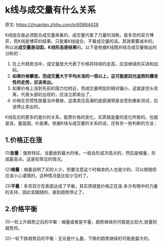 # k线与成交量有什么关系

原文: <https://zhuanlan.zhihu.com/p/60884428>

K线组合是必须配合成交量来看的，成交量代表了力量的消耗，是多空的双方博弈，而K线是博弈的结果。只是看K线组合，不看成交量的话，其效果要减半的。所以说**成交量是动因，K线形态是结果**的。以下是依据K线图并结合成交量做出的分析的：

1. 在上升趋势当中，成交量放大代表了价格将持续的走高，应该继续的买进和加码。
2. **如果价格攀涨，而成交量大于平均水准的一倍以上，这可能是回光返照的爆发性的走势，应该卖出。**
3. 如果价格上涨到先前的阻力位附近，而成交量明显的相对偏小，这就是空头背离，代表头部的出现的，应该立即卖出了。
4. 价格在恐慌性放量当中暴挫，这类卖压高潮的底部通常是会受到重新测试，应该停止卖出的。

K线反应的更多的是价的关系，股票价格的变化，实质就是量的变化所致的。也就是说，量是因，价是果。依据K线与成交量的关系的话，还有另一些判断的方法：

## 1.价格正在涨

(1)**放量**：强势特征，当量放到最大时侯，一般会形成次高点的，然后是缩量，形成最高点。这是较常见的情况。

(2)**缩量**：缩量说明了买的人少，但要注意这个时候卖的人也是少的，可以限随但应该小心谨慎的，这种情况是比较少见的了。

(3)**平量**：多空双方在表面达成了平衡，其实质就是价格正在涨.多方有暗中的力量的支持，因此宜跟随的，直到趋势停止了。

## 2.价格平衡

(1)一轮上升趋势之后的平衡：缩量或者是平量，趋势继续的可能是比较大;放量则就危险。

(2)一轮下跌趋势后的平衡：无论是什么量，下跌的趋势继续的可能是最大的。
